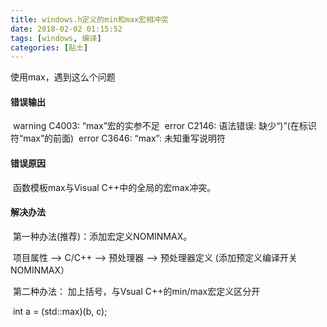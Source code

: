 ```yaml
---
title: windows.h定义的min和max宏相冲突
date: 2018-02-02 01:15:52
tags: [windows, 编译]
categories: [贴士]
---
```


使用max，遇到这么个问题<!-- more -->

#### 错误输出

​    warning C4003: “max”宏的实参不足
​    error C2146: 语法错误: 缺少“)”(在标识符“max”的前面)
​    error C3646: “max”: 未知重写说明符

#### 错误原因

​    函数模板max与Visual C++中的全局的宏max冲突。

#### 解决办法

​    第一种办法(推荐)：添加宏定义NOMINMAX。

​    项目属性   ——> C/C++ ——> 预处理器 ——> 预处理器定义 (添加预定义编译开关NOMINMAX）

​    第二种办法： 加上括号，与Vsual C++的min/max宏定义区分开

​    int a = (std::max)(b, c);   